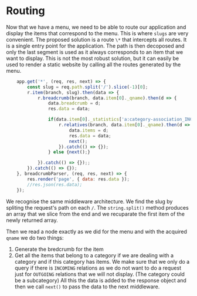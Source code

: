 # Routing

Now that we have a menu, we need to be able to route our application and display the items that correspond to the menu. This is where `slugs` are very convenient. The proposed solution is a route `\*` that intercepts all routes. It is a single entry point for the application. The path is then decoposed and only the last segment is used as it always corresponds to an item that we want to display. This is not the  most robust solution, but it can easily be used to render a static website by calling all the routes generated by the menu.

```javascript
    app.get('*', (req, res, next) => {
        const slug = req.path.split('/').slice(-1)[0];
        r.item(branch, slug).then(data => {
            r.breadcrumb(branch, data.item[0]._qname).then(d => {
                data.breadcrumb = d;
                res.data = data;

                if(data.item[0]._statistics['a:category-association_INCOMING'] > 0){
                    r.relatives(branch, data.item[0]._qname).then(d => {
                        data.items = d;
                        res.data = data;
                        next();
                    }).catch(() => {});
                } else {next();}    

            }).catch(() => {});;
        }).catch(() => {});
    }, breadcrumbParser, (req, res, next) => {
        res.render('page', { data: res.data });
        //res.json(res.data);
    });  
```
We recognise the same middleware architecture. We find the slug by spliting the request's path on each `/`. The `string.split()` method produces an array that we slice from the end and we recuparate the first item of the newly returned array.

Then we read a node exactly as we did for the menu and with the acquired `qname` we do two things:
1. Generate the bredcrumb for the item
2. Get all the items that belong to a category if we are dealing with a category and if this category has items. We make sure that we only do a query if there is `INCOMING` relations as we do not want to do a request just for `OUTGOING` relations that we will not display. (The category could be a subcategory)
All this the data is added to the response object and then we call `next()` to pass the data to the next middleware.

